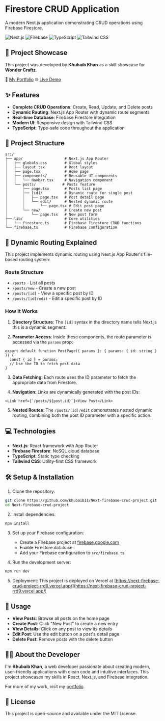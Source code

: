 # Firestore CRUD Application

A modern Next.js application demonstrating CRUD operations using Firebase Firestore.

![Next.js](https://img.shields.io/badge/Next.js-13+-000000?style=flat-square&logo=next.js&logoColor=white)
![Firebase](https://img.shields.io/badge/Firebase-Firestore-FFCA28?style=flat-square&logo=firebase&logoColor=black)
![TypeScript](https://img.shields.io/badge/TypeScript-4.9+-3178C6?style=flat-square&logo=typescript&logoColor=white)
![Tailwind CSS](https://img.shields.io/badge/Tailwind_CSS-3.3+-38B2AC?style=flat-square&logo=tailwind-css&logoColor=white)

## 🚀 Project Showcase

This project was developed by **Khubaib Khan** as a skill showcase for **Wonder Craftz**.

🔗 [My Portfolio](https://khubaib-khan-portfolio.vercel.app/)
🌐 [Live Demo](https://next-firebase-crud-project-rrd9.vercel.app/)

## ✨ Features

- **Complete CRUD Operations**: Create, Read, Update, and Delete posts
- **Dynamic Routing**: Next.js App Router with dynamic route segments
- **Real-time Database**: Firebase Firestore integration
- **Modern UI**: Responsive design with Tailwind CSS
- **TypeScript**: Type-safe code throughout the application

## 📂 Project Structure

```
src/
├── app/                   # Next.js App Router
│   ├── globals.css        # Global styles
│   ├── layout.tsx         # Root layout
│   ├── page.tsx           # Home page
│   ├── components/        # Reusable UI components
│   │   └── Navbar.tsx     # Navigation component
│   └── posts/            # Posts feature
│       ├── page.tsx       # Posts list page
│       ├── [id]/          # Dynamic route for single post
│       │   ├── page.tsx   # Post detail page
│       │   └── edit/      # Nested dynamic route
│       │       └── page.tsx # Edit post page
│       └── new/           # Create new post
│           └── page.tsx   # New post form
├── lib/                   # Core utilities
│   └── firestore.ts       # Firebase Firestore CRUD functions
└── firebase.ts            # Firebase configuration
```

## 🔄 Dynamic Routing Explained

This project implements dynamic routing using Next.js App Router's file-based routing system:

### Route Structure

- `/posts` - List all posts
- `/posts/new` - Create a new post
- `/posts/[id]` - View a specific post by ID
- `/posts/[id]/edit` - Edit a specific post by ID

### How It Works

1. **Directory Structure**: The `[id]` syntax in the directory name tells Next.js this is a dynamic segment.

2. **Parameter Access**: Inside these components, the route parameter is accessed via the `params` prop:

```tsx
export default function PostPage({ params }: { params: { id: string } }) {
  const { id } = params;
  // Use the ID to fetch post data
}
```

3. **Data Fetching**: Each route uses the ID parameter to fetch the appropriate data from Firestore.

4. **Navigation**: Links are dynamically generated with the post IDs:

```tsx
<Link href={`/posts/${post.id}`}>View Post</Link>
```

5. **Nested Routes**: The `/posts/[id]/edit` demonstrates nested dynamic routing, combining both the post ID parameter with a specific action.

## 💻 Technologies

- **Next.js**: React framework with App Router
- **Firebase Firestore**: NoSQL cloud database
- **TypeScript**: Static type checking
- **Tailwind CSS**: Utility-first CSS framework

## 🛠️ Setup & Installation

1. Clone the repository:
```bash
git clone https://github.com/khubaib11/Next-firebase-crud-project.git
cd Next-firebase-crud-project
```

2. Install dependencies:
```bash
npm install
```

3. Set up your Firebase configuration:
   - Create a Firebase project at [firebase.google.com](https://firebase.google.com)
   - Enable Firestore database
   - Add your Firebase configuration to `src/firebase.ts`

4. Run the development server:
```bash
npm run dev
```

5. Deployment:
   This project is deployed on Vercel at [https://next-firebase-crud-project-rrd9.vercel.app/](https://next-firebase-crud-project-rrd9.vercel.app/)

## 📱 Usage

- **View Posts**: Browse all posts on the home page
- **Create Post**: Click "New Post" to create a new entry
- **View Details**: Click on any post to view its details
- **Edit Post**: Use the edit button on a post's detail page
- **Delete Post**: Remove posts with the delete button

## 👨‍💻 About the Developer

I'm **Khubaib Khan**, a web developer passionate about creating modern, user-friendly applications with clean code and intuitive interfaces. This project showcases my skills in React, Next.js, and Firebase integration.

For more of my work, visit my [portfolio](https://khubaib-khan-portfolio.vercel.app/).

## 📄 License

This project is open-source and available under the MIT License.
